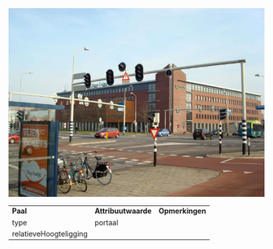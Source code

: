 ![](media/105d8606b32d8639792de102d610fef318f18d72.jpg)

|                        |                     |                 |
|------------------------|---------------------|-----------------|
| **Paal**               | **Attribuutwaarde** | **Opmerkingen** |
| type                   | portaal             |                 |
| relatieveHoogteligging |                     |                 |
